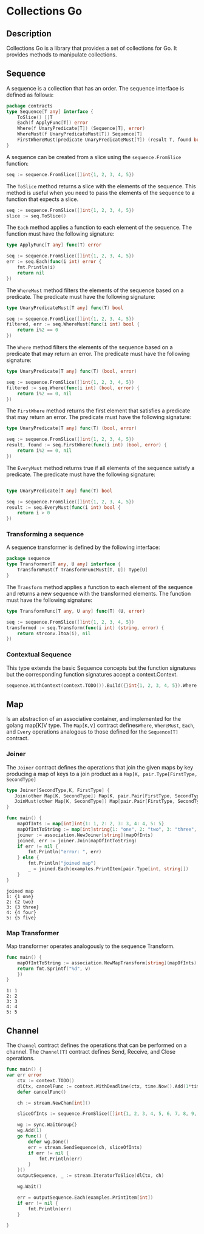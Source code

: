 # Collections Go

## Description
Collections Go is a library that provides a set of collections for Go.
It provides methods to manipulate collections.

## Sequence
A sequence is a collection that has an order.
The sequence interface is defined as follows:

```go
package contracts
type Sequence[T any] interface {
	ToSlice() []T
	Each(f ApplyFunc[T]) error
	Where(f UnaryPredicate[T]) (Sequence[T], error)
	WhereMust(f UnaryPredicateMust[T]) Sequence[T]
	FirstWhereMust(predicate UnaryPredicateMust[T]) (result T, found bool)
}
```

A sequence can be created from a slice using the `sequence.FromSlice` function:

```go
seq := sequence.FromSlice([]int{1, 2, 3, 4, 5})
```


The `ToSlice` method returns a slice with the elements of the sequence. This method is useful when you need to pass the elements of the sequence to a function that expects a slice.

```go
seq := sequence.FromSlice([]int{1, 2, 3, 4, 5})
slice := seq.ToSlice()
```

The `Each` method applies a function to each element of the sequence. The function must have the following signature:

```go  
type ApplyFunc[T any] func(T) error
```

```go
seq := sequence.FromSlice([]int{1, 2, 3, 4, 5})
err := seq.Each(func(i int) error {
    fmt.Println(i)
    return nil
})
```


The `WhereMust` method filters the elements of the sequence based on a predicate. The predicate must have the following signature:

```go
type UnaryPredicateMust[T any] func(T) bool
```

```go
seq := sequence.FromSlice([]int{1, 2, 3, 4, 5})
filtered, err := seq.WhereMust(func(i int) bool {
    return i%2 == 0
})
```

The `Where` method filters the elements of the sequence based on a predicate that may return an error. The predicate must have the following signature:

```go
type UnaryPredicate[T any] func(T) (bool, error)
```

```go
seq := sequence.FromSlice([]int{1, 2, 3, 4, 5})
filtered := seq.Where(func(i int) (bool, error) {
    return i%2 == 0, nil
})
```

The `FirstWhere` method returns the first element that satisfies a predicate that may return an error. The predicate must have the following signature:

```go
type UnaryPredicate[T any] func(T) (bool, error)
```

```go
seq := sequence.FromSlice([]int{1, 2, 3, 4, 5})
result, found := seq.FirstWhere(func(i int) (bool, error) {
    return i%2 == 0, nil
})
```

The `EveryMust` method returns true if all elements of the sequence satisfy a predicate. The predicate must have the following signature:

```go

type UnaryPredicate[T any] func(T) bool
```

```go
seq := sequence.FromSlice([]int{1, 2, 3, 4, 5})
result := seq.EveryMust(func(i int) bool {
    return i > 0
})
```

### Transforming a sequence
A sequence transformer is defined by the following interface:

```go
package sequence
type Transformer[T any, U any] interface {
	TransformMust(f TransformFuncMust[T, U]) Type[U]
}
```

The `Transform` method applies a function to each element of the sequence and returns a new sequence with the transformed elements. The function must have the following signature:

```go
type TransformFunc[T any, U any] func(T) (U, error)
```

```go
seq := sequence.FromSlice([]int{1, 2, 3, 4, 5})
transformed := seq.Transform(func(i int) (string, error) {
    return strconv.Itoa(i), nil
})
```

### Contextual Sequence 

This type extends the basic Sequence concepts but the function signatures but the corresponding function signatures accept a context.Context.

```go
sequence.WithContext(context.TODO()).Build({}int{1, 2, 3, 4, 5}).Where(func (ctx context.Context, i int) (bool, error){return i%2, nil })
```
## Map
Is an abstraction of an associative container, and implemented for the golang map[K]V type. The `Map[K,V]` contract defines`Where`, `WhereMust`,
`Each`, and `Every` operations analogous to those defined for the `Sequence[T]` contract.

### Joiner
The `Joiner` contract defines the operations that join the given maps by key producing a map of keys to a join product as a `Map[K, pair.Type[FirstType, SecondType]`

```go
type Joiner[SecondType,K, FirstType] {
   Join(other Map[K, SecondType]) Map[K, pair.Pair[FirstType, SecondType]], error
   JoinMust(other Map[K, SecondType]) Map[pair.Pair[FirstType, SecondType]]
}
```

```go
func main() {
	mapOfInts := map[int]int{1: 1, 2: 2, 3: 3, 4: 4, 5: 5}
	mapOfIntToString := map[int]string{1: "one", 2: "two", 3: "three", 4: "four", 5: "five"}
    joiner := association.NewJoiner[string](mapOfInts)
	joined, err := joiner.Join(mapOfIntToString)
	if err != nil {
		fmt.Println("error: ", err)
	} else {
		fmt.Println("joined map")
		_ = joined.Each(examples.PrintItem[pair.Type[int, string]])
	}
}
   ```

```plain
joined map
1: {1 one}
2: {2 two}
3: {3 three}
4: {4 four}
5: {5 five}
```

### Map Transformer

Map transformer operates analogously to the sequence Transform.

```go
func main() {
    mapOfIntToString := association.NewMapTransform[string](mapOfInts).TransformMust(func(v int) string {
    return fmt.Sprintf("%d", v)
    })
}
```

```plain
1: 1
2: 2
3: 3
4: 4
5: 5
```

## Channel 

The `Channel` contract defines the operations that can be performed on a channel. The `Channel[T]` contract defines Send, Receive, and Close operations.

```go
func main() {
var err error
	ctx := context.TODO()
	dlCtx, cancelFunc := context.WithDeadline(ctx, time.Now().Add(1*time.Second))
	defer cancelFunc()

	ch := stream.NewChan[int]()

	sliceOfInts := sequence.FromSlice([]int{1, 2, 3, 4, 5, 6, 7, 8, 9, 10, 11, 12, 13, 14, 15, 16, 17, 18, 19, 20})

	wg := sync.WaitGroup{}
	wg.Add(1)
	go func() {
		defer wg.Done()
		err = stream.SendSequence(ch, sliceOfInts)
		if err != nil {
			fmt.Println(err)
		}
	}()
	outputSequence, _ := stream.IteratorToSlice(dlCtx, ch)

	wg.Wait()

	err = outputSequence.Each(examples.PrintItem[int])
	if err != nil {
		fmt.Println(err)
	}

}